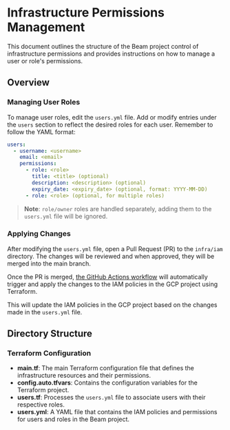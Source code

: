 <!--
    Licensed to the Apache Software Foundation (ASF) under one
    or more contributor license agreements.  See the NOTICE file
    distributed with this work for additional information
    regarding copyright ownership.  The ASF licenses this file
    to you under the Apache License, Version 2.0 (the
    "License"); you may not use this file except in compliance
    with the License.  You may obtain a copy of the License at

      http://www.apache.org/licenses/LICENSE-2.0

    Unless required by applicable law or agreed to in writing,
    software distributed under the License is distributed on an
    "AS IS" BASIS, WITHOUT WARRANTIES OR CONDITIONS OF ANY
    KIND, either express or implied.  See the License for the
    specific language governing permissions and limitations
    under the License.
-->

# Infrastructure Permissions Management

This document outlines the structure of the Beam project control of infrastructure permissions and
 provides instructions on how to manage a user or role's permissions.

## Overview

### Managing User Roles

To manage user roles, edit the `users.yml` file. Add or modify entries under the `users` section to
 reflect the desired roles for each user. Remember to follow the YAML format:

```yaml
users:
  - username: <username>
    email: <email>
    permissions:
      - role: <role>
        title: <title> (optional)
        description: <description> (optional)
        expiry_date: <expiry_date> (optional, format: YYYY-MM-DD)
      - role: <role> (optional, for multiple roles)
```

> **Note**: `role/owner` roles are handled separately, adding them to the `users.yml` file will be ignored.

### Applying Changes

After modifying the `users.yml` file, open a Pull Request (PR) to the `infra/iam` directory.
The changes will be reviewed and when approved, they will be merged into the main branch.

Once the PR is merged, [the GitHub Actions workflow](../../.github/workflows/beam_UserRoles.yml)
 will automatically trigger and apply the changes to the IAM policies in the GCP project using Terraform.

This will update the IAM policies in the GCP project based on the changes made in the `users.yml` file.

## Directory Structure

### Terraform Configuration

- **main.tf**: The main Terraform configuration file that defines the infrastructure resources and their permissions.
- **config.auto.tfvars**: Contains the configuration variables for the Terraform project.
- **users.tf**: Processes the `users.yml` file to associate users with their respective roles.
- **users.yml**: A YAML file that contains the IAM policies and permissions for users and roles in the Beam project.
